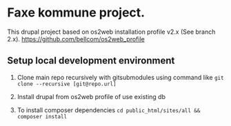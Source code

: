 # Faxe kommune project.

This drupal project based on os2web installation profile v2.x (See branch 2.x).
https://github.com/bellcom/os2web_profile

## Setup local development environment

1. Clone main repo recursively with gitsubmodules using command like
`git clone --recursive [git@repo.url]`

2. Install drupal from os2web profile of use existing db

3. To install composer dependencies `cd public_html/sites/all && composer install`

